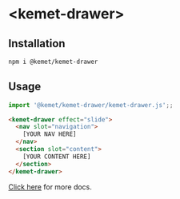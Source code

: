 # \<kemet-drawer>

## Installation
```bash
npm i @kemet/kemet-drawer
```

## Usage
```js
import '@kemet/kemet-drawer/kemet-drawer.js';;
```

```html
<kemet-drawer effect="slide">
  <nav slot="navigation">
    [YOUR NAV HERE]
  </nav>
  <section slot="content">
    [YOUR CONTENT HERE]
  </section>
</kemet-drawer>
```

[Click here](http://kemet.online/drawer) for more docs.
